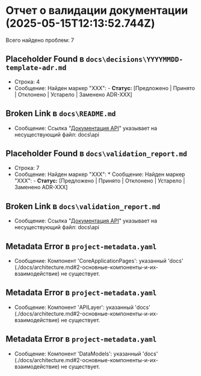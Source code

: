 # Отчет о валидации документации (2025-05-15T12:13:52.744Z)

Всего найдено проблем: 7

## Placeholder Found в `docs\decisions\YYYYMMDD-template-adr.md`
* Строка: 4
* Сообщение: Найден маркер "XXX": -   **Статус:** [Предложено | Принято | Отклонено | Устарело | Заменено ADR-XXX]

## Broken Link в `docs\README.md`
* Сообщение: Ссылка "[Документация API](./api/)" указывает на несуществующий файл: docs\api

## Placeholder Found в `docs\validation_report.md`
* Строка: 7
* Сообщение: Найден маркер "XXX": * Сообщение: Найден маркер "XXX": -   **Статус:** [Предложено | Принято | Отклонено | Устарело | Заменено ADR-XXX]

## Broken Link в `docs\validation_report.md`
* Сообщение: Ссылка "[Документация API](./api/)" указывает на несуществующий файл: docs\api

## Metadata Error в `project-metadata.yaml`
* Сообщение: Компонент 'CoreApplicationPages': указанный 'docs' (./docs/architecture.md#2-основные-компоненты-и-их-взаимодействие) не существует.

## Metadata Error в `project-metadata.yaml`
* Сообщение: Компонент 'APILayer': указанный 'docs' (./docs/architecture.md#2-основные-компоненты-и-их-взаимодействие) не существует.

## Metadata Error в `project-metadata.yaml`
* Сообщение: Компонент 'DataModels': указанный 'docs' (./docs/architecture.md#2-основные-компоненты-и-их-взаимодействие) не существует.

